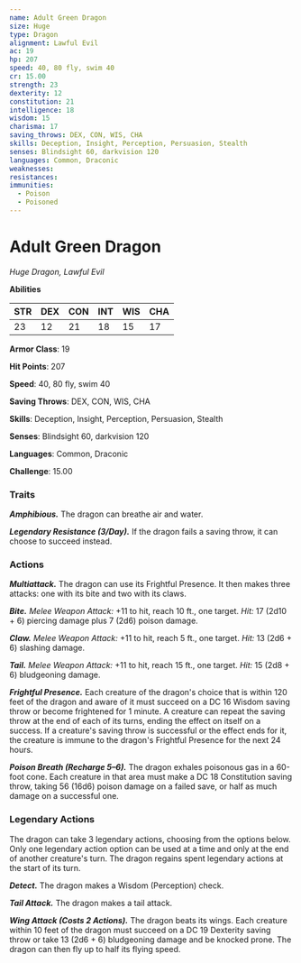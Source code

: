 ```yaml
---
name: Adult Green Dragon
size: Huge
type: Dragon
alignment: Lawful Evil
ac: 19
hp: 207
speed: 40, 80 fly, swim 40
cr: 15.00
strength: 23
dexterity: 12
constitution: 21
intelligence: 18
wisdom: 15
charisma: 17
saving_throws: DEX, CON, WIS, CHA
skills: Deception, Insight, Perception, Persuasion, Stealth
senses: Blindsight 60, darkvision 120
languages: Common, Draconic
weaknesses:
resistances:
immunities:
  - Poison
  - Poisoned
---
```


# Adult Green Dragon

*Huge Dragon, Lawful Evil*

**Abilities**

| STR | DEX | CON | INT | WIS | CHA |
| --- | --- | --- | --- | --- | --- |
| 23 | 12 | 21 | 18 | 15 | 17 |

**Armor Class**: 19

**Hit Points**: 207

**Speed**: 40, 80 fly, swim 40

**Saving Throws**: DEX, CON, WIS, CHA

**Skills**: Deception, Insight, Perception, Persuasion, Stealth

**Senses**: Blindsight 60, darkvision 120

**Languages**: Common, Draconic

**Challenge**: 15.00


### Traits
***Amphibious.*** The dragon can breathe air and water. 

***Legendary Resistance (3/Day).*** If the dragon fails a saving throw, it can choose to succeed instead.

### Actions
***Multiattack.*** The dragon can use its Frightful Presence. It then makes three attacks: one with its bite and two with its claws. 

***Bite.*** *Melee Weapon Attack:* +11 to hit, reach 10 ft., one target. *Hit:* 17 (2d10 + 6) piercing damage plus 7 (2d6) poison damage. 

***Claw.*** *Melee Weapon Attack:* +11 to hit, reach 5 ft., one target. *Hit:* 13 (2d6 + 6) slashing damage. 

***Tail.*** *Melee Weapon Attack:* +11 to hit, reach 15 ft., one target. *Hit:* 15 (2d8 + 6) bludgeoning damage. 

***Frightful Presence.*** Each creature of the dragon's choice that is within 120 feet of the dragon and aware of it must succeed on a DC 16 Wisdom saving throw or become frightened for 1 minute. A creature can repeat the saving throw at the end of each of its turns, ending the effect on itself on a success. If a creature's saving throw is successful or the effect ends for it, the creature is immune to the dragon's Frightful Presence for the next 24 hours. 

***Poison Breath (Recharge 5–6).*** The dragon exhales poisonous gas in a 60-foot cone. Each creature in that area must make a DC 18 Constitution saving throw, taking 56 (16d6) poison damage on a failed save, or half as much damage on a successful one.

### Legendary Actions
The dragon can take 3 legendary actions, choosing from the options below. Only one legendary action option can be used at a time and only at the end of another creature's turn. The dragon regains spent legendary actions at the start of its turn. 

***Detect.*** The dragon makes a Wisdom (Perception) check. 

***Tail Attack.*** The dragon makes a tail attack. 

***Wing Attack (Costs 2 Actions).*** The dragon beats its wings. Each creature within 10 feet of the dragon must succeed on a DC 19 Dexterity saving throw or take 13 (2d6 + 6) bludgeoning damage and be knocked prone. The dragon can then fly up to half its flying speed.
